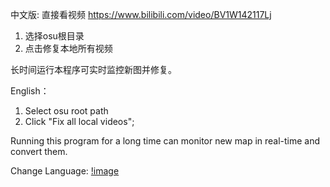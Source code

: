 中文版: 直接看视频 https://www.bilibili.com/video/BV1W142117Lj
1. 选择osu根目录
2. 点击修复本地所有视频

长时间运行本程序可实时监控新图并修复。

English：
1. Select osu root path
2. Click "Fix all local videos";


Running this program for a long time can monitor new map in real-time and convert them.

Change Language:
[!image](https://raw.githubusercontent.com/wanjiaXG/osu-video-convert/master/language.png)
